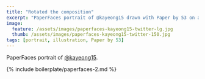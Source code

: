 ```yaml
---
title: "Rotated the composition"
excerpt: "PaperFaces portrait of @kayeong15 drawn with Paper by 53 on an iPad."
image:   
  feature: /assets/images/paperfaces-kayeong15-twitter-lg.jpg
  thumb: /assets/images/paperfaces-kayeong15-twitter-150.jpg
tags: [portrait, illustration, Paper by 53]
---
```


PaperFaces portrait of [@kayeong15](http://twitter.com/kayeong15).

{% include boilerplate/paperfaces-2.md %}